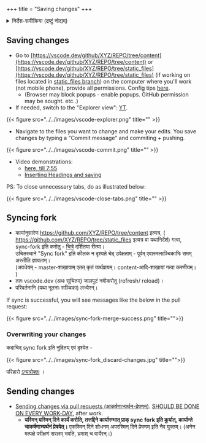+++
title = "Saving changes"
+++
<details><summary>निर्देश-समीक्रिया (द्रष्टुं नोद्यम्)</summary>

- अधः _XYZ_ इति यद् अस्ति, तस्य स्थाने स्वीयं github-नाम प्रयुङ्क्ताम्। (Below, replace _'XYZ'_ with your github username.)
  - अथवैतत् प्रयुज्यतां यन्त्रम्: <input id="input_githubUserId" value="XYZ"></input><input id="input_repo" value="REPO"></input><button id="transformId" onclick="handleTransformIdBtnClick();">पाठम् परिवर्तय!!</button>
- Back to [Git workflow](/groups/dyuganga/projects/text/git-workflow/?githubUserId=XYZ&repo=REPO)
</details>

## Saving changes
- Go to [https://vscode.dev/github/XYZ/REPO/tree/content](https://vscode.dev/github/XYZ/REPO/tree/content) or [https://vscode.dev/github/XYZ/REPO/tree/static_files](https://vscode.dev/github/XYZ/REPO/tree/static_files) (if working on files located in [static_files branch](https://github.com/XYZ/REPO/tree/static_files)) on the computer where you'll work (not mobile phone), provide all permissions. Config tips [here](vscode).
  - (Browser may block popups - enable popups. GitHub permission may be sought. etc..)
- If needed, switch to the "Explorer view": [YT](https://youtu.be/6n22TxXi_yQ?t=558).

{{< figure src="../../images/vscode-explorer.png" title="" >}}

- Navigate to the files you want to change and make your edits. You save changes by typing a "Commit message" and commiting + pushing.

{{< figure src="../../images/vscode-commit.png" title="" >}}
- Video demonstrations:
  - [here, till 7:55](https://youtu.be/yKLyfqL0A4M?t=462)
  - [Inserting Headings and saving](https://www.youtube.com/watch?v=BlOavkB2ooU)

PS: To close unnecessary tabs, do as illustrated below:

{{< figure src="../../images/vscode-close-tabs.png" title="" >}}

## Syncing fork
- कार्यानुसारेण https://github.com/XYZ/REPO/tree/content इत्यत्र, ( https://github.com/XYZ/REPO/tree/static_files इत्यत्र वा यथानिर्देशं)  गत्वा,  
  sync-fork इति करोतु - [चित्रे](https://youtu.be/yKLyfqL0A4M?t=462) दर्शितया रीत्या।  
  उचितस्थाने "Sync fork" इति कीलकं न दृश्यते चेद् उपेक्षताम् - पूर्वम् एवास्मत्सञ्चिकाभिः समम् अस्तीति ज्ञायताम्।  
  (अवधेयम् - master-शाखायाम् एतत् कृतं व्यर्थप्रायम्। content-आदि-शाखायां गत्वा करणीयम्। )
- ततः vscode.dev (अधः सूचितम्) जालपुटं नवीकरोतु (refresh/ reload)।
- परिवर्तनानि (यथा नूतनाः सञ्चिका) लभ्येरन्।

If sync is successful, you will see messages like the below in the pull request:

{{< figure src="../../images/sync-fork-merge-success.png" title="">}}

### Overwriting your changes
कदाचिद् sync fork इति नुदितय् एवं दृश्येत -

{{< figure src="../../images/sync-fork_discard-changes.jpg" title="">}}

परिहारो [ऽन्यत्रोक्तः](../../6_conflicts?githubUserId=XYZ&repo=REPO) । 

## Sending changes
- [Sending changes via pull requests (आकर्षणाभ्यर्थन-प्रेषणम्)](../../4_sending-pull-request?githubUserId=XYZ&repo=REPO). <u>SHOULD BE DONE ON EVERY WORK-DAY</u>, after work.
  - **यस्मिन् यस्मिन् दिने कार्यं करोति, तत्तद्दिने कार्यारम्भात् प्राक् sync fork इति कुर्यात्, कार्यान्ते चाकर्षणाभ्यर्थनं प्रेषयेत्।** एकस्मिन् दिने शोधनम् अपरस्मिन् दिने प्रेषणम् इति नैव युक्तम्। (अनेन मत्पक्षे परीक्षणं सरलम् भवति, भ्रमाश् च वार्येरन्।)


<script src="../../contribution-page-customizer.js"></script>


